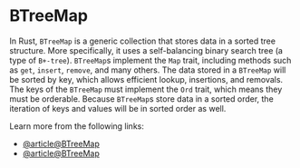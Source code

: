 # BTreeMap

In Rust, `BTreeMap` is a generic collection that stores data in a sorted tree structure. More specifically, it uses a self-balancing binary search tree (a type of `B+-tree`). `BTreeMap`s implement the `Map` trait, including methods such as `get`, `insert`, `remove`, and many others. The data stored in a `BTreeMap` will be sorted by key, which allows efficient lookup, insertions, and removals. The keys of the `BTreeMap` must implement the `Ord` trait, which means they must be orderable. Because `BTreeMap`s store data in a sorted order, the iteration of keys and values will be in sorted order as well.

Learn more from the following links:

- [@article@BTreeMap](https://doc.rust-lang.org/std/collections/struct.BTreeMap.html)
- [@article@BTreeMap](https://cglab.ca/~abeinges/blah/rust-btree-case/)
